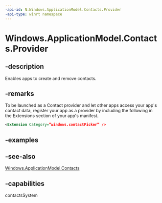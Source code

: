 ```yaml
---
-api-id: N:Windows.ApplicationModel.Contacts.Provider
-api-type: winrt namespace
---
```


# Windows.ApplicationModel.Contacts.Provider

## -description
Enables apps to create and remove contacts.

## -remarks
To be launched as a Contact provider and let other apps access your app's contact data, register your app as a provider by including the following in the Extensions section of your app's manifest. 



```xml
<Extension Category=”windows.contactPicker” />
```



## -examples

## -see-also
[Windows.ApplicationModel.Contacts](windows_applicationmodel_contacts_provider.md)
## -capabilities
contactsSystem
